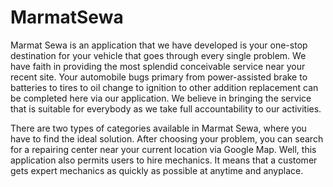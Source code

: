 # MarmatSewa
Marmat Sewa is an application that we have developed is your one-stop destination for your vehicle that goes through every single problem. We have faith in providing the most splendid conceivable service near your recent site. Your automobile bugs primary from power-assisted brake to batteries to tires to oil change to ignition to other addition replacement can be completed here via our application. We believe in bringing the service that is suitable for everybody as we take full accountability to our activities. 

There are two types of categories available in Marmat Sewa, where you have to find the ideal solution. After choosing your problem, you can search for a repairing center near your current location via Google Map. Well, this application also permits users to hire mechanics. It means that a customer gets expert mechanics as quickly as possible at anytime and anyplace.
